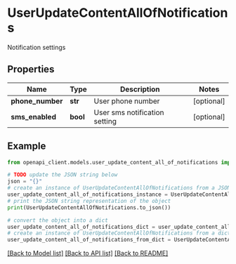 # UserUpdateContentAllOfNotifications

Notification settings

## Properties

Name | Type | Description | Notes
------------ | ------------- | ------------- | -------------
**phone_number** | **str** | User phone number | [optional] 
**sms_enabled** | **bool** | User sms notification setting | [optional] 

## Example

```python
from openapi_client.models.user_update_content_all_of_notifications import UserUpdateContentAllOfNotifications

# TODO update the JSON string below
json = "{}"
# create an instance of UserUpdateContentAllOfNotifications from a JSON string
user_update_content_all_of_notifications_instance = UserUpdateContentAllOfNotifications.from_json(json)
# print the JSON string representation of the object
print(UserUpdateContentAllOfNotifications.to_json())

# convert the object into a dict
user_update_content_all_of_notifications_dict = user_update_content_all_of_notifications_instance.to_dict()
# create an instance of UserUpdateContentAllOfNotifications from a dict
user_update_content_all_of_notifications_from_dict = UserUpdateContentAllOfNotifications.from_dict(user_update_content_all_of_notifications_dict)
```
[[Back to Model list]](../README.md#documentation-for-models) [[Back to API list]](../README.md#documentation-for-api-endpoints) [[Back to README]](../README.md)


